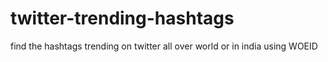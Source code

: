 # twitter-trending-hashtags
find the hashtags trending on twitter all over world or in india using WOEID
